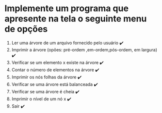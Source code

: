 <h1>Implemente um programa que apresente na tela o seguinte menu de opções</h1>
<ol>
  <li>Ler uma árvore de um arquivo fornecido pelo usuário ✔️</li>
  <li>Imprimir a árvore (opões: pré-ordem ,em-ordem,pós-ordem, em largura) ✔️</li>
  <li>Verificar se um elemento x existe na árvore ✔️</li>
  <li>Contar o número de elementos na árvore ✔️</li>
  <li>Imprimir os nós folhas da árvore ✔️</li>
  <li>Verificar se uma árvore está balanceada ✔️</li>
  <li>Verificar se uma árvore é cheia ✔️</li>
  <li>Imprimir o nível de um nó x ✔️</li>
  <li>Sair ✔️</li>
</ol>
